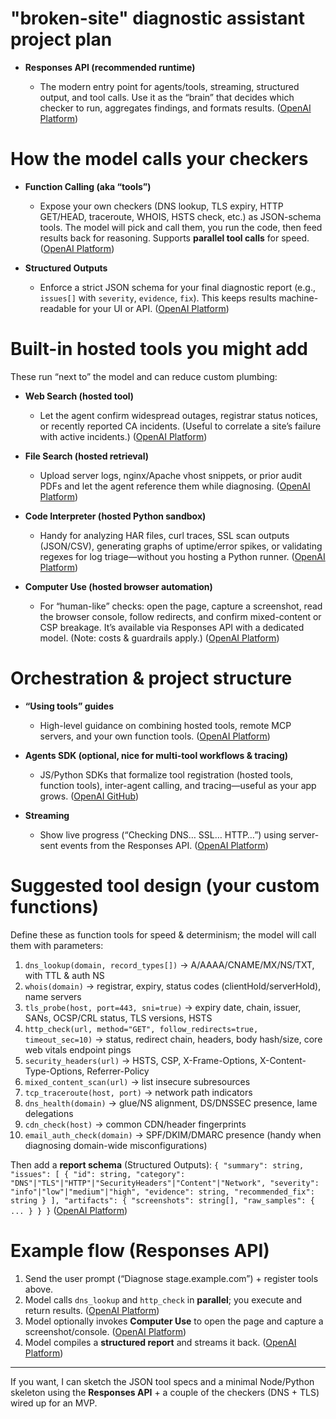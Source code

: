 # "broken-site" diagnostic assistant project plan

* **Responses API (recommended runtime)**

  * The modern entry point for agents/tools, streaming, structured output, and tool calls. Use it as the “brain” that decides which checker to run, aggregates findings, and formats results. ([OpenAI Platform][1])

# How the model calls your checkers

* **Function Calling (aka “tools”)**

  * Expose your own checkers (DNS lookup, TLS expiry, HTTP GET/HEAD, traceroute, WHOIS, HSTS check, etc.) as JSON-schema tools. The model will pick and call them, you run the code, then feed results back for reasoning. Supports **parallel tool calls** for speed. ([OpenAI Platform][2])

* **Structured Outputs**

  * Enforce a strict JSON schema for your final diagnostic report (e.g., `issues[]` with `severity`, `evidence`, `fix`). This keeps results machine-readable for your UI or API. ([OpenAI Platform][3])

# Built-in hosted tools you might add

These run “next to” the model and can reduce custom plumbing:

* **Web Search (hosted tool)**

  * Let the agent confirm widespread outages, registrar status notices, or recently reported CA incidents. (Useful to correlate a site’s failure with active incidents.) ([OpenAI Platform][4])

* **File Search (hosted retrieval)**

  * Upload server logs, nginx/Apache vhost snippets, or prior audit PDFs and let the agent reference them while diagnosing. ([OpenAI Platform][5])

* **Code Interpreter (hosted Python sandbox)**

  * Handy for analyzing HAR files, curl traces, SSL scan outputs (JSON/CSV), generating graphs of uptime/error spikes, or validating regexes for log triage—without you hosting a Python runner. ([OpenAI Platform][6])

* **Computer Use (hosted browser automation)**

  * For “human-like” checks: open the page, capture a screenshot, read the browser console, follow redirects, and confirm mixed-content or CSP breakage. It’s available via Responses API with a dedicated model. (Note: costs & guardrails apply.) ([OpenAI Platform][7])

# Orchestration & project structure

* **“Using tools” guides**

  * High-level guidance on combining hosted tools, remote MCP servers, and your own function tools. ([OpenAI Platform][8])
* **Agents SDK (optional, nice for multi-tool workflows & tracing)**

  * JS/Python SDKs that formalize tool registration (hosted tools, function tools), inter-agent calling, and tracing—useful as your app grows. ([OpenAI GitHub][9])
* **Streaming**

  * Show live progress (“Checking DNS… SSL… HTTP…”) using server-sent events from the Responses API. ([OpenAI Platform][10])

# Suggested tool design (your custom functions)

Define these as function tools for speed & determinism; the model will call them with parameters:

1. `dns_lookup(domain, record_types[])` → A/AAAA/CNAME/MX/NS/TXT, with TTL & auth NS
2. `whois(domain)` → registrar, expiry, status codes (clientHold/serverHold), name servers
3. `tls_probe(host, port=443, sni=true)` → expiry date, chain, issuer, SANs, OCSP/CRL status, TLS versions, HSTS
4. `http_check(url, method="GET", follow_redirects=true, timeout_sec=10)` → status, redirect chain, headers, body hash/size, core web vitals endpoint pings
5. `security_headers(url)` → HSTS, CSP, X-Frame-Options, X-Content-Type-Options, Referrer-Policy
6. `mixed_content_scan(url)` → list insecure subresources
7. `tcp_traceroute(host, port)` → network path indicators
8. `dns_health(domain)` → glue/NS alignment, DS/DNSSEC presence, lame delegations
9. `cdn_check(host)` → common CDN/header fingerprints
10. `email_auth_check(domain)` → SPF/DKIM/DMARC presence (handy when diagnosing domain-wide misconfigurations)

Then add a **report schema** (Structured Outputs):
`{ "summary": string, "issues": [ { "id": string, "category": "DNS"|"TLS"|"HTTP"|"SecurityHeaders"|"Content"|"Network", "severity": "info"|"low"|"medium"|"high", "evidence": string, "recommended_fix": string } ], "artifacts": { "screenshots": string[], "raw_samples": { ... } } }` ([OpenAI Platform][3])

# Example flow (Responses API)

1. Send the user prompt (“Diagnose stage.example.com”) + register tools above.
2. Model calls `dns_lookup` and `http_check` in **parallel**; you execute and return results. ([OpenAI Platform][11])
3. Model optionally invokes **Computer Use** to open the page and capture a screenshot/console. ([OpenAI Platform][7])
4. Model compiles a **structured report** and streams it back. ([OpenAI Platform][3])

---

If you want, I can sketch the JSON tool specs and a minimal Node/Python skeleton using the **Responses API** + a couple of the checkers (DNS + TLS) wired up for an MVP.

[1]: https://platform.openai.com/docs/api-reference/responses?utm_source=chatgpt.com "OpenAI Platform"
[2]: https://platform.openai.com/docs/guides/function-calling?utm_source=chatgpt.com "Function calling - OpenAI API"
[3]: https://platform.openai.com/docs/guides/structured-outputs?utm_source=chatgpt.com "Structured model outputs - OpenAI API"
[4]: https://platform.openai.com/docs/guides/tools-web-search?utm_source=chatgpt.com "Web search - OpenAI API"
[5]: https://platform.openai.com/docs/guides/tools-file-search?utm_source=chatgpt.com "File search - OpenAI API"
[6]: https://platform.openai.com/docs/guides/tools-code-interpreter?utm_source=chatgpt.com "Code Interpreter - OpenAI API"
[7]: https://platform.openai.com/docs/guides/tools-computer-use?utm_source=chatgpt.com "Computer use - OpenAI API"
[8]: https://platform.openai.com/docs/guides/tools?utm_source=chatgpt.com "Using tools - OpenAI API"
[9]: https://openai.github.io/openai-agents-js/guides/tools/?utm_source=chatgpt.com "Tools | OpenAI Agents SDK"
[10]: https://platform.openai.com/docs/guides/streaming-responses?utm_source=chatgpt.com "Streaming API responses - OpenAI API"
[11]: https://platform.openai.com/docs/guides/function-calling/parallel-function-calling?utm_source=chatgpt.com "Function calling - OpenAI API"
